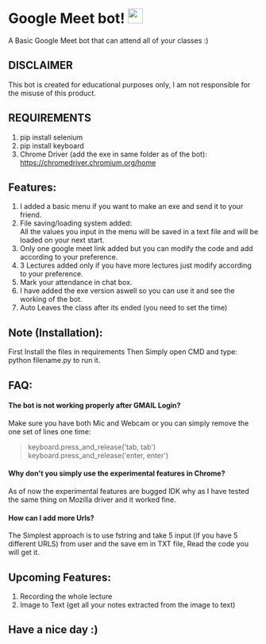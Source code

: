 # Google Meet bot! <img src="https://raw.githubusercontent.com/MartinHeinz/MartinHeinz/master/wave.gif" width="30px">

A Basic Google Meet bot that can attend all of your classes :)

## DISCLAIMER
This bot is created for educational purposes only, I am not responsible for the misuse of this product.

## REQUIREMENTS
1. pip install selenium <br /> 
2. pip install keyboard <br />
3. Chrome Driver (add the exe in same folder as of the bot): https://chromedriver.chromium.org/home
 
## Features:
1. I added a basic menu if you want to make an exe and send it to your friend.<br />
2. File saving/loading system added:<br />
All the values you input in the menu will be saved in a text file and will be loaded on your next start.<br />
3. Only one google meet link added but you can modify the code and add according to your preference.<br />
4. 3 Lectures added only if you have more lectures just modify according to your preference.<br />
5. Mark your attendance in chat box.
6. I have added the exe version aswell so you can use it and see the working of the bot.
7. Auto Leaves the class after its ended (you need to set the time)

## Note (Installation):
First Install the files in requirements
Then Simply open CMD and type: python filename.py to run it.

## FAQ: 
#### The bot is not working properly after GMAIL Login?<br />
Make sure you have both Mic and Webcam or you can simply remove the one set of lines one time:
> keyboard.press_and_release('tab, tab')<br /> 
> keyboard.press_and_release('enter, enter')

#### Why don't you simply use the experimental features in Chrome?<br />
As of now the experimental features are bugged IDK why as I have tested the same thing on Mozilla driver and it worked fine.

#### How can I add more Urls?<br />
The Simplest approach is to use fstring and take 5 input (if you have 5 different URLS) from user and the save em in TXT file, Read the code you will get it.

## Upcoming Features:
1. Recording the whole lecture<br />
2. Image to Text (get all your notes extracted from the image to text)

## Have a nice day :)
